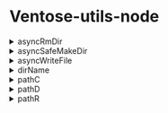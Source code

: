 # Ventose-utils-node
<details>
  <summary> asyncRmDir </summary>
  <br>
  
```js
/**
 * 删除目录
 * @param {*} pathName
 * @returns
 */
```
</details>

<details>
  <summary> asyncSafeMakeDir </summary>
  <br>
  
```js
/**
 * 保证路径存在;如果存在就直接返回true，不存在就让它存在，再返回true;
 * @param {*} path_dir
 * @returns true
 */
```
</details>

<details>
  <summary> asyncWriteFile </summary>
  <br>
  
```js
/**
 * force写入文件：没有文件就创建，有就覆盖
 * @param {*} path_file
 * @param {*} content
 */
```
</details>

<details>
  <summary> dirName </summary>
  <br>
  
```js
/**
 * 获取路径的父目录
 * @param {*} pathName
 * @returns
 */
```
</details>

<details>
  <summary> pathC </summary>
  <br>
  
```js
/**
 * path.resolve(process.cwd(),...args) 简写
 * @param  {...any} args
 * @returns
 */
```
</details>

<details>
  <summary> pathD </summary>
  <br>
  
```js
/**
 * path.resolve(__dirname,...args) 简写
 * @param  {...any} args
 * @returns
 */
```
</details>

<details>
  <summary> pathR </summary>
  <br>
  
```js
/**
 * path.resolve 简写
 * @param  {...any} args
 * @returns
 */
```
</details>
